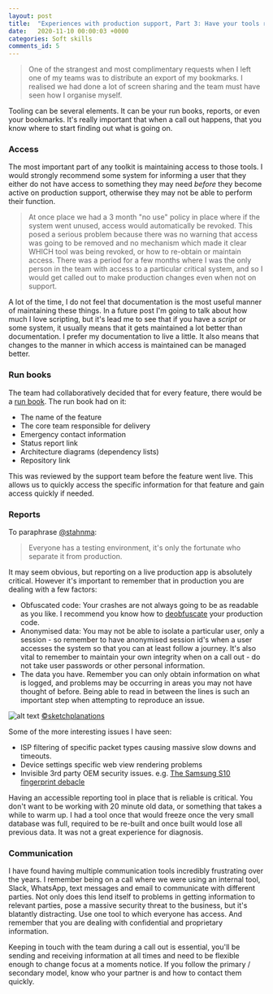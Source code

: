 ```yaml
---
layout: post
title:  "Experiences with production support, Part 3: Have your tools ready"
date:   2020-11-10 00:00:03 +0000
categories: Soft skills
comments_id: 5
---
```


> One of the strangest and most complimentary requests when I left one of my teams was to distribute an export of my bookmarks. I realised we had done a lot of screen sharing and the team must have seen how I organise myself.

Tooling can be several elements. It can be your run books, reports, or even your bookmarks. It's really important that when a call out happens, that you know where to start finding out what is going on.

### Access

The most important part of any toolkit is maintaining access to those tools. I would strongly recommend some system for informing a user that they either do not have access to something they may need *before* they become active on production support, otherwise they may not be able to perform their function.

> At once place we had a 3 month "no use" policy in place where if the system went unused, access would automatically be revoked. This posed a serious problem because there was no warning that access was going to be removed and no mechanism which made it clear WHICH tool was being revoked, or how to re-obtain or maintain access. There was a period for a few months where I was the only person in the team with access to a particular critical system, and so I would get called out to make production changes even when not on support.

A lot of the time, I do not feel that documentation is the most useful manner of maintaining these things. In a future post I'm going to talk about how much I love scripting, but it's lead me to see that if you have a *script* or some system, it usually means that it gets maintained a lot better than documentation. I prefer my documentation to live a little. It also means that changes to the manner in which access is maintained can be managed better.

### Run books

The team had collaboratively decided that for every feature, there would be a [run book][RUNBOOK]. The run book had on it:
 - The name of the feature
 - The core team responsible for delivery
 - Emergency contact information
 - Status report link
 - Architecture diagrams (dependency lists)
 - Repository link

This was reviewed by the support team before the feature went live. This allows us to quickly access the specific information for that feature and gain access quickly if needed.

### Reports

To paraphrase [@stahnma][TESTINGQUOTE]:

> Everyone has a testing environment, it's only the fortunate who separate it from production.

It may seem obvious, but reporting on a live production app is absolutely critical. However it's important to remember that in production you are dealing with a few factors:
 - Obfuscated code: Your crashes are not always going to be as readable as you like. I recommend you know how to [deobfuscate][DEOBFUSCATE] your production code.
 - Anonymised data: You may not be able to isolate a particular user, only a session - so remember to have anonymised session id's when a user accesses the system so that you can at least follow a journey. It's also vital to remember to maintain your own integrity when on a call out - do not take user passwords or other personal information.
 - The data you have. Remember you can only obtain information on what is logged, and problems may be occurring in areas you may not have thought of before. Being able to read in between the lines is such an important step when attempting to reproduce an issue.

![alt text][SKETPLANATIONSMEASURE]
[&copy;sketchplanations][SKETCHLINK]

Some of the more interesting issues I have seen:  
- ISP filtering of specific packet types causing massive slow downs and timeouts.
- Device settings specific web view rendering problems
- Invisible 3rd party OEM security issues. e.g. [The Samsung S10 fingerprint debacle][S10HACK]

Having an accessible reporting tool in place that is reliable is critical. You don't want to be working with 20 minute old data, or something that takes a while to warm up. I had a tool once that would freeze once the very small database was full, required to be re-built and once built would lose all previous data. It was not a great experience for diagnosis.

### Communication

I have found having multiple communication tools incredibly frustrating over the years. I remember being on a call where we were using an internal tool, Slack, WhatsApp, text messages and email to communicate with different parties. Not only does this lend itself to problems in getting information to relevant parties, pose a massive security threat to the business, but it's blatantly distracting. Use one tool to which everyone has access. And remember that you are dealing with confidential and proprietary information.

Keeping in touch with the team during a call out is essential, you'll be sending and receiving information at all times and need to be flexible enough to change focus at a moments notice. If you follow the primary / secondary model, know who your partner is and how to contact them quickly.

[RUNBOOK]: https://en.wikipedia.org/wiki/Runbook
[DEOBFUSCATE]: https://support.google.com/googleplay/android-developer/answer/9848633?hl=en-GB&visit_id=637405961451784697-1905723958&rd=1
[TESTINGQUOTE]: https://twitter.com/stahnma/status/634849376343429120
[S10HACK]: https://arstechnica.com/gadgets/2019/10/galaxy-s10-fingerprint-reader-defeated-by-screen-protectors-phone-cases/
[SKETCHLINK]: https://sketchplanations.com/you-get-what-you-measure
[SKETPLANATIONSMEASURE]: https://images.prismic.io/sketchplanations/391d6aec-df76-4ee9-8243-fa6bf9bab40a_SP+692+-+You+get+what+you+measure.png?w=500 "You get what you measure"
